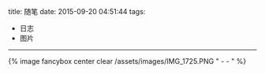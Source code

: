 title: 随笔
date: 2015-09-20 04:51:44
tags:
- 日志
- 图片
---

{% image fancybox center clear /assets/images/IMG_1725.PNG  " - - " %}